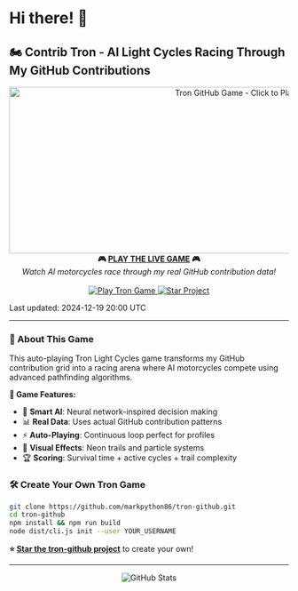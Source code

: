 # Hi there! 👋

## 🏍️ Contrib Tron - AI Light Cycles Racing Through My GitHub Contributions

<div align="center">
  <a href="https://markpython86.github.io/markpython86-tron-github/">
    <picture>
      <source media="(prefers-color-scheme: dark)" srcset="https://via.placeholder.com/800x300/0d1117/00d4ff/png?text=🏍️+AI+Light+Cycles+Racing+Through+GitHub+Data+🏍️">
      <img src="https://via.placeholder.com/800x300/f6f8fa/0969da/png?text=🏍️+AI+Light+Cycles+Racing+Through+GitHub+Data+🏍️" 
           alt="Tron GitHub Game - Click to Play" 
           width="800" 
           height="300"/>
    </picture>
  </a>
</div>

<div align="center">
  <strong>🎮 <a href="https://markpython86.github.io/markpython86-tron-github/">PLAY THE LIVE GAME</a> 🎮</strong>
  <br>
  <em>Watch AI motorcycles race through my real GitHub contribution data!</em>
  <br><br>
  
  <a href="https://markpython86.github.io/markpython86-tron-github/">
    <img src="https://img.shields.io/badge/🏍️_Play_Now-Live_Game-00d4ff?style=for-the-badge&logo=github" alt="Play Tron Game"/>
  </a>
  <a href="https://github.com/markpython86/tron-github">
    <img src="https://img.shields.io/badge/⭐_Star-Create_Your_Own-ffa502?style=for-the-badge&logo=github" alt="Star Project"/>
  </a>
</div>

Last updated: 2024-12-19 20:00 UTC

---

### 🚀 About This Game

This auto-playing Tron Light Cycles game transforms my GitHub contribution grid into a racing arena where AI motorcycles compete using advanced pathfinding algorithms.

**🎯 Game Features:**
- 🧠 **Smart AI**: Neural network-inspired decision making
- 📊 **Real Data**: Uses actual GitHub contribution patterns  
- ⚡ **Auto-Playing**: Continuous loop perfect for profiles
- 🎨 **Visual Effects**: Neon trails and particle systems
- 🏆 **Scoring**: Survival time + active cycles + trail complexity

### 🛠️ Create Your Own Tron Game

```bash
git clone https://github.com/markpython86/tron-github.git
cd tron-github
npm install && npm run build
node dist/cli.js init --user YOUR_USERNAME
```

**⭐ [Star the tron-github project](https://github.com/markpython86/tron-github)** to create your own!

---

<div align="center">
  <img src="https://github-readme-stats.vercel.app/api?username=markpython86&show_icons=true&theme=dark" alt="GitHub Stats"/>
</div>
